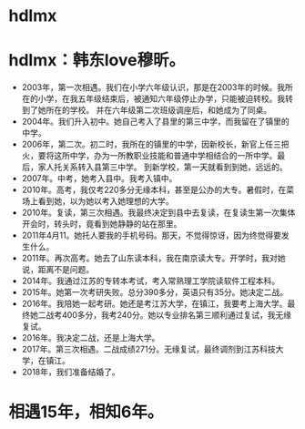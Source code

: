 # hdlmx
# hdlmx：韩东love穆昕。
* 2003年，第一次相遇。我们在小学六年级认识，那是在2003年的时候。我所在的小学，在我五年级结束后，被通知六年级停止办学，只能被迫转校。我转到了她所在的学校。
  并在六年级第二次班级调座后，和她成为了同桌。
* 2004年。我们升入初中。她自己考入了县里的第三中学，而我留在了镇里的中学。
* 2006年，第二次。初二时，我所在的镇里的中学，因新校长，新官上任三把火，要将这所中学，办为一所教职业技能和普通中学相结合的一所中学。最后，家人托关系转入县第三中学。
                 到新学校，第一天就看到到她，远远的。
* 2007年。中考，她考入县中。我考入镇中。
* 2010年。高考，我仅考220多分无缘本科，甚至是公办的大专。暑假时，在菜场上看到她，以为她以考入她理想的大学。
* 2010年。复读，第三次相遇。我最终决定到县中去复读，在复读生第一次集体开会时，转头时，竟看到她静静的站在那里。
* 2011年4月11。她托人要我的手机号码。那天，不觉得惊讶，因为终觉得要发生什么。
* 2011年。再次高考。她去了山东读本科，我在南京读大专。开学时，我对她说，距离不是问题。
* 2014年。我通过江苏的专转本考试，考入常熟理工学院读软件工程本科。
* 2015年。她第一次考研失败。总分390多分，英语只有35分。她决定二战。
* 2016年。我陪她一起考研。她还是考江苏大学，在镇江，我要考上海大学。最终她二战考400多分，我考240分。她以专业排名第三顺利通过复试，我无缘复试。
* 2016年。我决定二战，还是上海大学。
* 2017年。第三次相遇。二战成绩271分。无缘复试，最终调剂到江苏科技大学，在镇江。
* 2018年，我们准备结婚了。


# 相遇15年，相知6年。
